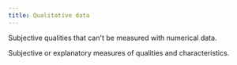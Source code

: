 ```yaml
---
title: Qualitative data
---
```

Subjective qualities that can't be measured with numerical data. 

Subjective or explanatory measures of qualities and characteristics. 